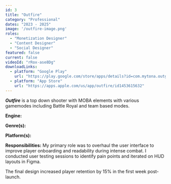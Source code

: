 ```yaml
---
id: 3
title: "Outfire"
category: "Professional"
dates: "2023 - 2025"
image: '/outfire-image.png'
roles: 
  - "Monetization Designer"
  - "Content Designer"
  - "Social Designer"
featured: false
current: false
videoId: "rRox-ase8Dg"
downloadLinks:
  - platform: "Google Play"
    url: "https://play.google.com/store/apps/details?id=com.mytona.outgun&hl=en_NZ"
  - platform: "App Store"
    url: "https://apps.apple.com/us/app/outfire/id1453615632"
---
```


***Outfire*** is a top down shooter with MOBA elements with various gamemodes including Battle Royal and team based modes.

**Engine:**

**Genre(s):**

**Platform(s):**

**​Responsibilities:**
My primary role was to overhaul the user interface to improve player onboarding and readability during intense combat. I conducted user testing sessions to identify pain points and iterated on HUD layouts in Figma.

The final design increased player retention by 15% in the first week post-launch.

